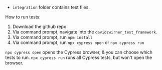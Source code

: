 - `integration` folder contains test files.

How to run tests:
1. Download the github repo
2. Via command prompt, navigate into the `davidzwirner_test_framework`.
3. Via command prompt, run `npm install`
4. Via command prompt, run `npx cypress open` or `npx cypress run`

`npx cypress open` opens the Cypress browser, & you can choose which tests to run.
`npx cypress run` runs all Cypress tests, but won't open the browser.